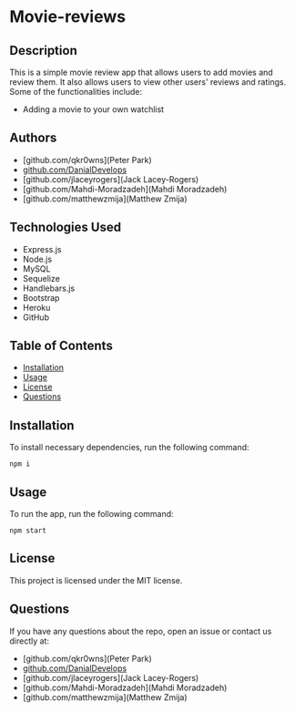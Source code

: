 # Movie-reviews

## Description
This is a simple movie review app that allows users to add movies and review them. It also allows users to view other users' reviews and ratings.
Some of the functionalities include:
* Adding a movie to your own watchlist

## Authors
* [github.com/qkr0wns](Peter Park)
* [github.com/DanialDevelops](Danial)
* [github.com/jlaceyrogers](Jack Lacey-Rogers)
* [github.com/Mahdi-Moradzadeh](Mahdi Moradzadeh)
* [github.com/matthewzmija](Matthew Zmija)

## Technologies Used
* Express.js
* Node.js
* MySQL
* Sequelize
* Handlebars.js
* Bootstrap
* Heroku
* GitHub

## Table of Contents
* [Installation](#installation)
* [Usage](#usage)
* [License](#license)
* [Questions](#questions)

## Installation
To install necessary dependencies, run the following command:
```
npm i
```

## Usage
To run the app, run the following command:
```
npm start
```

## License
This project is licensed under the MIT license.

## Questions
If you have any questions about the repo, open an issue or contact us directly at:
* [github.com/qkr0wns](Peter Park)
* [github.com/DanialDevelops](Danial)
* [github.com/jlaceyrogers](Jack Lacey-Rogers)
* [github.com/Mahdi-Moradzadeh](Mahdi Moradzadeh)
* [github.com/matthewzmija](Matthew Zmija)

